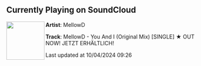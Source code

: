 ## Currently Playing on SoundCloud

[<img align="left" width="100" src="https://i1.sndcdn.com/artworks-RriGg7tippZ73LkE-PSXwgQ-t500x500.jpg">](https://soundcloud.com/rgmusicrecords/mellowd-you-and-i-original-mix-coming-soon-bald-erhaltlich?in=dunkmellowd/sets/mellowd-releases)

**Artist**: MellowD 

**Track**: MellowD - You And I (Original Mix) [SINGLE] ★ OUT NOW! JETZT ERHÄLTLICH!

Last updated at 10/04/2024 09:26
